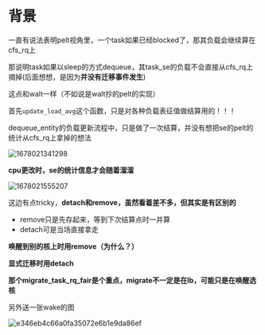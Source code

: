 # 背景

一直有说法表明pelt视角里，一个task如果已经blocked了，那其负载会继续算在cfs_rq上

那说明task如果以sleep的方式dequeue，其task_se的负载不会直接从cfs_rq上摘掉(后面想想，是因为**并没有迁移事件发生**)

这点和walt一样（不如说是walt抄的pelt的实现）

首先`update_load_avg`这个函数，只是对各种负载表征值做结算用的！！！

dequeue_entity的负载更新流程中，只是做了一次结算，并没有想把se的pelt的统计从cfs_rq上拿掉的想法

![1678021341298](https://user-images.githubusercontent.com/31315527/222961970-1a5d174d-b4be-47d6-8422-4486abc6c761.png)

**cpu更改时，se的统计信息才会随着溜溜**

![1678021555207](https://user-images.githubusercontent.com/31315527/222962166-fde12bad-fe89-457a-8090-0a2d5d496dc9.png)

这边有点tricky，**detach和remove，虽然看着差不多，但其实是有区别的**

* remove只是先存起来，等到下次结算点时一并算
* detach可是当场直接拿走

**唤醒到别的核上时用remove（为什么？）**

**显式迁移时用detach**

**那个migrate_task_rq_fair是个重点，migrate不一定是在lb，可能只是在唤醒选核**

另外送一张wake的图

![e346eb4c66a0fa35072e6b1e9da86ef](https://user-images.githubusercontent.com/31315527/222963439-77119c6b-a7eb-4680-9ae7-4aa5f6dff322.png)















